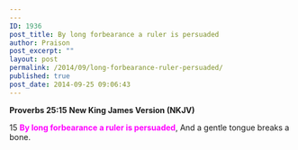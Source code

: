 ```yaml
---
---
ID: 1936
post_title: By long forbearance a ruler is persuaded
author: Praison
post_excerpt: ""
layout: post
permalink: /2014/09/long-forbearance-ruler-persuaded/
published: true
post_date: 2014-09-25 09:06:43
---
```

<strong>Proverbs 25:15</strong>
<strong> New King James Version (NKJV)</strong>

15 <span style="color: #ff00ff;"><strong>By long forbearance a ruler is persuaded</strong></span>,
And a gentle tongue breaks a bone.